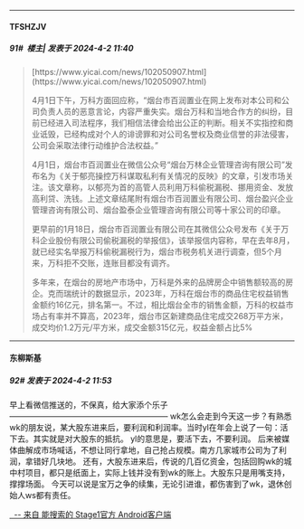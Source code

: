 ﻿
*****

####  TFSHZJV  
##### 91#         楼主| 发表于 2024-4-2 11:40

<blockquote>[https://www.yicai.com/news/102050907.html](https://www.yicai.com/news/102050907.html)

4月1日下午，万科方面回应称，“烟台市百润置业在网上发布对本公司和公司负责人员的恶意言论，内容严重失实。烟台万科和当地合作方的纠纷，目前已经进入司法程序，我们相信法律会给出公正的判断。相关不实指控和商业诋毁，已经构成对个人的诽谤罪和对公司名誉权及商业信誉的非法侵害，公司会采取法律行动维护合法权益。”

4月1日，烟台市百润置业在微信公众号“烟台万林企业管理咨询有限公司”发布名为《关于郁亮操控万科谋取私利有关情况的反映》的文章，引发市场关注。该文章称，以郁亮为首的高管人员利用万科偷税漏税、挪用资金、发放高利贷、洗钱。上述文章结尾附有烟台市百润置业有限公司、烟台盈兴企业管理咨询有限公司、烟台盈泰企业管理咨询有限公司等十家公司的印章。

更早前的1月18日，烟台市百润置业有限公司在其微信公众号发布《关于万科企业股份有限公司偷税漏税的举报信》，该举报信内容称，早在去年8月，就已经实名举报万科偷税漏税行为，烟台市税务机关进行调查，但5个月来，万科拒不交账，连账目都没有调齐。

多年来，在烟台的房地产市场中，万科是外来的品牌房企中销售额较高的房企。克而瑞统计的数据显示，2023年，万科在烟台市的商品住宅权益销售金额约16亿元，排名第一。不过，相比烟台全市的销售金额，万科的权益市场占有率并不算高，2023年，烟台市区新建商品住宅成交268万平方米，成交均价1.2万元/平方米，成交金额315亿元，权益金额占比5%</blockquote>


*****

####  东柳斯基  
##### 92#       发表于 2024-4-2 11:53

早上看微信推送的，不保真，给大家添个乐子
————————————————————
wk怎么会走到今天这一步？有熟悉wk的朋友说，某大股东进来后，要利润和利润率。当时yl在年会上说了一句：活下去。其实就是对大股东的抵抗。
yl的意思是，要活下去，不要利润。
后来被媒体曲解成市场喊话，不想让同行拿地，自己抢占规模。南方几家城市公司为了利润，拿错好几块地。
还有，大股东进来后，传说的几百亿资金，包括回购wk的城中村项目，都只是纸面上，实际上钱并没有到wk的账上。大股东只是用嘴支持，撑撑场面。
今天可以说是宝万之争的续集，无论引进谁，都伤害到了wk，退休创始人ws都有责任。

[  -- 来自 能搜索的 Stage1官方 Android客户端](https://www.coolapk.com/apk/140634)

